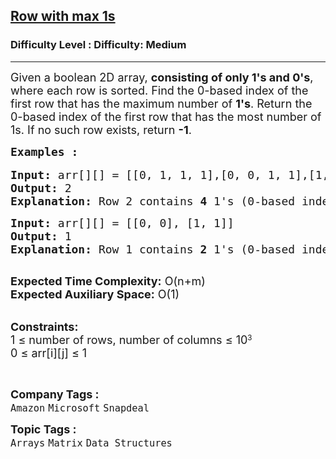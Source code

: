 <h2><a href="https://www.geeksforgeeks.org/problems/row-with-max-1s0023/1?page=1&company=Microsoft&status=unsolved&sortBy=submissions">Row with max 1s</a></h2><h3>Difficulty Level : Difficulty: Medium</h3><hr><div class="problems_problem_content__Xm_eO"><p><span style="font-size: 18px;">Given a boolean 2D array, <strong>consisting of only 1's and 0's</strong>, where each row is sorted. Find the 0-based index of the first row that has the maximum number of <strong>1's</strong>. R</span><span style="font-size: 18px;">eturn the 0-based index of the first row that has the most number of 1s. If no such row exists, return <strong>-1</strong>.</span></p>
<pre><span style="font-size: 18px;"><strong>Examples :</strong></span><br><br><span style="font-size: 18px;"><strong>Input: </strong>arr[][] = [[0, 1, 1, 1],[0, 0, 1, 1],[1, 1, 1, 1],[0, 0, 0, 0]]
<strong>Output:</strong> 2
<strong>Explanation:</strong> Row 2 contains <strong>4</strong> 1's (0-based indexing).</span></pre>
<pre><span style="font-size: 18px;"><strong>Input: </strong>arr[][] = [[0, 0], [1, 1]]
<strong>Output:</strong> 1
<strong>Explanation:</strong> Row 1 contains <strong>2</strong> 1's (0-based indexing).
</span>&nbsp;</pre>
<p><span style="font-size: 18px;"><strong>Expected Time Complexity:</strong> O(n+m)<br><strong>Expected Auxiliary Space:</strong>&nbsp;O(1)</span></p>
<p><br><span style="font-size: 18px;"><strong>Constraints:</strong><br>1 ≤ number of rows,&nbsp;</span><span style="font-size: 18px;">number of columns</span><span style="font-size: 18px;">&nbsp;≤ 10</span><sup>3<br></sup><span style="font-size: 18px;">0 ≤ arr[i][j] ≤ 1&nbsp;</span></p>
<p>&nbsp;</p></div><p><span style=font-size:18px><strong>Company Tags : </strong><br><code>Amazon</code>&nbsp;<code>Microsoft</code>&nbsp;<code>Snapdeal</code>&nbsp;<br><p><span style=font-size:18px><strong>Topic Tags : </strong><br><code>Arrays</code>&nbsp;<code>Matrix</code>&nbsp;<code>Data Structures</code>&nbsp;